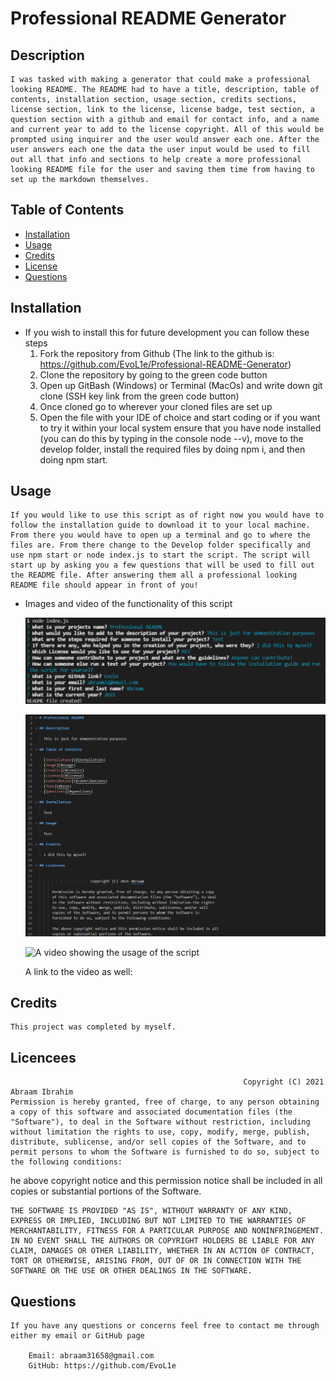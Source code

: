# Professional README Generator

## Description

    I was tasked with making a generator that could make a professional looking README. The README had to have a title, description, table of contents, installation section, usage section, credits sections, license section, link to the license, license badge, test section, a question section with a github and email for contact info, and a name and current year to add to the license copyright. All of this would be prompted using inquirer and the user would answer each one. After the user answers each one the data the user input would be used to fill out all that info and sections to help create a more professional looking README file for the user and saving them time from having to set up the markdown themselves.

## Table of Contents

- [Installation](#installation)
- [Usage](#usage)
- [Credits](#credits)
- [License](#license)
- [Questions](#questions)


## Installation

* If you wish to install this for future development you can follow these steps
    1. Fork the repository from Github (The link to the github is: 
        https://github.com/EvoL1e/Professional-README-Generator)
    2. Clone the repository by going to the green code button
    3. Open up GitBash (Windows) or Terminal (MacOs) and write down git clone (SSH key link from the green code button)
    4. Once cloned go to wherever your cloned files are set up
    5. Open the file with your IDE of choice and start coding or if you want to try it within your local system ensure that you have node installed (you can do this by typing in the console node --v), move to the develop folder, install the required files by doing npm i, and then doing npm start.

## Usage

    If you would like to use this script as of right now you would have to follow the installation guide to download it to your local machine. From there you would have to open up a terminal and go to where the files are. From there change to the Develop folder specifically and use npm start or node index.js to start the script. The script will start up by asking you a few questions that will be used to fill out the README file. After answering them all a professional looking README file should appear in front of you!

* Images and video of the functionality of this script

    ![A picture showing the scripts questions with some test answers](assets/questions.png)

    ![A picture showing the README.md file that was just generated using the users answers](assets/readme.png)

    ![A video showing the usage of the script]()

    A link to the video as well: 

## Credits

    This project was completed by myself.

## Licencees 
                                                        Copyright (C) 2021 Abraam Ibrahim
    Permission is hereby granted, free of charge, to any person obtaining a copy of this software and associated documentation files (the "Software"), to deal in the Software without restriction, including without limitation the rights to use, copy, modify, merge, publish, distribute, sublicense, and/or sell copies of the Software, and to permit persons to whom the Software is furnished to do so, subject to the following conditions:

   he above copyright notice and this permission notice shall be included in all copies or substantial portions of the Software.

    THE SOFTWARE IS PROVIDED "AS IS", WITHOUT WARRANTY OF ANY KIND, EXPRESS OR IMPLIED, INCLUDING BUT NOT LIMITED TO THE WARRANTIES OF MERCHANTABILITY, FITNESS FOR A PARTICULAR PURPOSE AND NONINFRINGEMENT. IN NO EVENT SHALL THE AUTHORS OR COPYRIGHT HOLDERS BE LIABLE FOR ANY CLAIM, DAMAGES OR OTHER LIABILITY, WHETHER IN AN ACTION OF CONTRACT, TORT OR OTHERWISE, ARISING FROM, OUT OF OR IN CONNECTION WITH THE SOFTWARE OR THE USE OR OTHER DEALINGS IN THE SOFTWARE.

## Questions

    If you have any questions or concerns feel free to contact me through either my email or GitHub page
    
        Email: abraam31658@gmail.com
        GitHub: https://github.com/EvoL1e